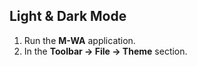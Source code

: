 ## Light & Dark Mode

1. Run the **M-WA** application.
2. In the **Toolbar → File → Theme** section.